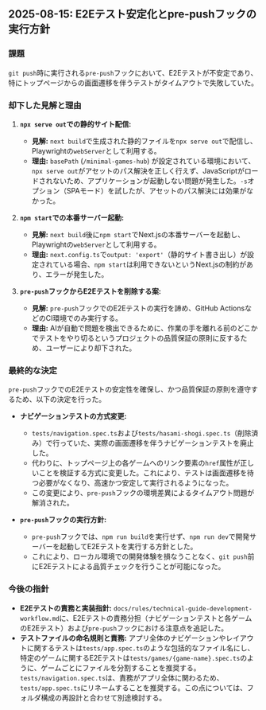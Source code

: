 ## 2025-08-15: E2Eテスト安定化とpre-pushフックの実行方針

### 課題
`git push`時に実行される`pre-push`フックにおいて、E2Eテストが不安定であり、特にトップページからの画面遷移を伴うテストがタイムアウトで失敗していた。

### 却下した見解と理由

1.  **`npx serve out`での静的サイト配信:**
    -   **見解:** `next build`で生成された静的ファイルを`npx serve out`で配信し、Playwrightの`webServer`として利用する。
    -   **理由:** `basePath` (`/minimal-games-hub`) が設定されている環境において、`npx serve out`がアセットのパス解決を正しく行えず、JavaScriptがロードされないため、アプリケーションが起動しない問題が発生した。`-s`オプション（SPAモード）を試したが、アセットのパス解決には効果がなかった。

2.  **`npm start`での本番サーバー起動:**
    -   **見解:** `next build`後に`npm start`でNext.jsの本番サーバーを起動し、Playwrightの`webServer`として利用する。
    -   **理由:** `next.config.ts`で`output: 'export'`（静的サイト書き出し）が設定されている場合、`npm start`は利用できないというNext.jsの制約があり、エラーが発生した。

3.  **`pre-push`フックからE2Eテストを削除する案:**
    -   **見解:** `pre-push`フックでのE2Eテストの実行を諦め、GitHub ActionsなどのCI環境でのみ実行する。
    -   **理由:** AIが自動で問題を検出できるために、作業の手を離れる前のどこかでテストをやり切るというプロジェクトの品質保証の原則に反するため、ユーザーにより却下された。

### 最終的な決定

`pre-push`フックでのE2Eテストの安定性を確保し、かつ品質保証の原則を遵守するため、以下の決定を行った。

-   **ナビゲーションテストの方式変更:**
    -   `tests/navigation.spec.ts`および`tests/hasami-shogi.spec.ts`（削除済み）で行っていた、実際の画面遷移を伴うナビゲーションテストを廃止した。
    -   代わりに、トップページ上の各ゲームへのリンク要素の`href`属性が正しいことを検証する方式に変更した。これにより、テストは画面遷移を待つ必要がなくなり、高速かつ安定して実行されるようになった。
    -   この変更により、`pre-push`フックの環境差異によるタイムアウト問題が解消された。

-   **`pre-push`フックの実行方針:**
    -   `pre-push`フックでは、`npm run build`を実行せず、`npm run dev`で開発サーバーを起動してE2Eテストを実行する方針とした。
    -   これにより、ローカル環境での開発体験を損なうことなく、`git push`前にE2Eテストによる品質チェックを行うことが可能になった。

### 今後の指針

-   **E2Eテストの責務と実装指針:** `docs/rules/technical-guide-development-workflow.md`に、E2Eテストの責務分担（ナビゲーションテストと各ゲームのE2Eテスト）および`pre-push`フックにおける注意点を追記した。
-   **テストファイルの命名規則と責務:** アプリ全体のナビゲーションやレイアウトに関するテストは`tests/app.spec.ts`のような包括的なファイル名にし、特定のゲームに関するE2Eテストは`tests/games/{game-name}.spec.ts`のように、ゲームごとにファイルを分割することを推奨する。`tests/navigation.spec.ts`は、責務がアプリ全体に関わるため、`tests/app.spec.ts`にリネームすることを推奨する。この点については、フォルダ構成の再設計と合わせて別途検討する。

